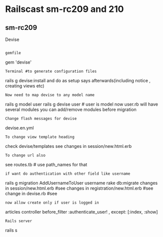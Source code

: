 Railscast sm-rc209 and 210
==========================

sm-rc209
--------------------------
Devise
```

gemfile
```
gem 'devise'
```
Terminal #to generate configuration files
```
rails g devise:install
and do as setup says afterwards(including notice , creating views etc)

```
Now need to map devise to any model name
```
rails g model user
rails g devise user  # user is model
now user.rb will have several modules
you can add/remove modules before migration
```
Change flash messages for devise
```
devise.en.yml
```
To change view template heading
```
check devise/templates
see changes in session/new.html.erb
```
To change url also
```
see routes.tb # use path_names for that
```
if want do authentication with other field like username
```
rails g migration AddUsernameToUser username
rake db:migrate
changes in session/new.html.erb #see
changes in registration/new.html.erb #see
change in devise.rb             #see
```
now allow create only if user is logged in
```
articles controller
before_filter :authenticate_user! , except: [:index, :show]
```
Rails server
```
rails s
```


